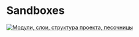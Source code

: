 # Sandboxes

[![Модули, слои, структура проекта, песочницы](https://img.youtube.com/vi/O7A9chb573E/0.jpg)](https://www.youtube.com/watch?v=O7A9chb573E)
